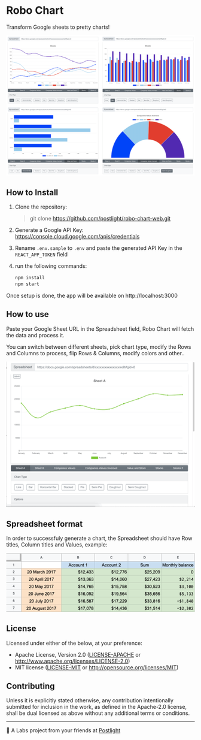 # Robo Chart

Transform Google sheets to pretty charts!

![Robo Chart preview](src/static/images/robo-chart.png)

## How to Install

1. Clone the repository:

   > git clone https://github.com/postlight/robo-chart-web.git

2. Generate a Google API Key: https://console.cloud.google.com/apis/credentials
3. Rename `.env.sample` to `.env` and paste the generated API Key in the `REACT_APP_TOKEN` field
4. run the following commands:
   ```sh
   npm install
   npm start
   ```

Once setup is done, the app will be available on http://localhost:3000

## How to use

Paste your Google Sheet URL in the Spreadsheet field, Robo Chart will fetch the data and process it.

You can switch between different sheets, pick chart type, modify the Rows and Columns to process, flip Rows & Columns, modify colors and other..

![Robo Chart preview](src/static/images/robo-chart.gif)

## Spreadsheet format

In order to successfuly generate a chart, the Spreadsheet should have Row titles, Column titles and Values, example:

![Spreadsheet example](src/static/images/spreadsheet-format.png)

## License

Licensed under either of the below, at your preference:

- Apache License, Version 2.0
  ([LICENSE-APACHE](LICENSE-APACHE) or http://www.apache.org/licenses/LICENSE-2.0)
- MIT license
  ([LICENSE-MIT](LICENSE-MIT) or http://opensource.org/licenses/MIT)

## Contributing

Unless it is explicitly stated otherwise, any contribution intentionally submitted for inclusion in the work, as defined in the Apache-2.0 license, shall be dual licensed as above without any additional terms or conditions.

---

🔬 A Labs project from your friends at [Postlight](https://postlight.com/labs)
